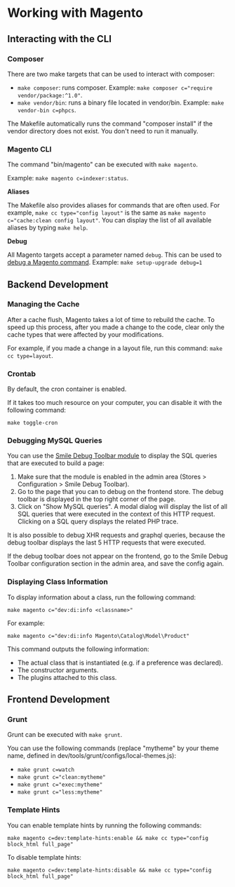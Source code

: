 # Working with Magento

## Interacting with the CLI

### Composer

There are two make targets that can be used to interact with composer:

- `make composer`: runs composer. Example: `make composer c="require vendor/package:^1.0"`.
- `make vendor/bin`: runs a binary file located in vendor/bin. Example: `make vendor-bin c=phpcs`.

The Makefile automatically runs the command "composer install" if the vendor directory does not exist.
You don't need to run it manually.

### Magento CLI

The command "bin/magento" can be executed with `make magento`.

Example: `make magento c=indexer:status`.

**Aliases**

The Makefile also provides aliases for commands that are often used.
For example, `make cc type="config layout"` is the same as `make magento c="cache:clean config layout"`.
You can display the list of all available aliases by typing `make help`.

**Debug**

All Magento targets accept a parameter named `debug`.
This can be used to [debug a Magento command](07-xdebug.md).
Example: `make setup-upgrade debug=1`

## Backend Development

### Managing the Cache

After a cache flush, Magento takes a lot of time to rebuild the cache.
To speed up this process, after you made a change to the code, clear only the cache types that were affected by your modifications.

For example, if you made a change in a layout file, run this command: `make cc type=layout`.

### Crontab

By default, the cron container is enabled.

If it takes too much resource on your computer, you can disable it with the following command:

```
make toggle-cron
```

### Debugging MySQL Queries

You can use the [Smile Debug Toolbar module](https://github.com/Smile-SA/magento2-module-debug-toolbar) to display the SQL queries that are executed to build a page:

1. Make sure that the module is enabled in the admin area (Stores > Configuration > Smile Debug Toolbar).
2. Go to the page that you can to debug on the frontend store.
   The debug toolbar is displayed in the top right corner of the page.
3. Click on "Show MySQL queries".
   A modal dialog will display the list of all SQL queries that were executed in the context of this HTTP request.
   Clicking on a SQL query displays the related PHP trace.

It is also possible to debug XHR requests and graphql queries, because the debug toolbar displays the last 5 HTTP requests that were executed.

If the debug toolbar does not appear on the frontend, go to the Smile Debug Toolbar configuration section in the admin area, and save the config again.

### Displaying Class Information

To display information about a class, run the following command:

```
make magento c="dev:di:info <classname>"
```

For example:

```
make magento c="dev:di:info Magento\Catalog\Model\Product"
```

This command outputs the following information:

- The actual class that is instantiated (e.g. if a preference was declared).
- The constructor arguments.
- The plugins attached to this class.

## Frontend Development

### Grunt

Grunt can be executed with `make grunt`.

You can use the following commands (replace "mytheme" by your theme name, defined in dev/tools/grunt/configs/local-themes.js):

- `make grunt c=watch`
- `make grunt c="clean:mytheme"`
- `make grunt c="exec:mytheme"`
- `make grunt c="less:mytheme"`

### Template Hints

You can enable template hints by running the following commands:

```
make magento c=dev:template-hints:enable && make cc type="config block_html full_page"
```

To disable template hints:

```
make magento c=dev:template-hints:disable && make cc type="config block_html full_page"
```

